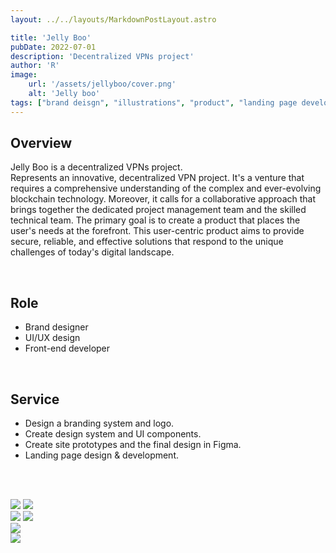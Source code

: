 ```yaml
---
layout: ../../layouts/MarkdownPostLayout.astro

title: 'Jelly Boo'
pubDate: 2022-07-01
description: 'Decentralized VPNs project'
author: 'R'
image:
    url: '/assets/jellyboo/cover.png'
    alt: 'Jelly boo'
tags: ["brand deisgn", "illustrations", "product", "landing page development"]
---
```



## Overview
Jelly Boo is a decentralized VPNs project.<br>
Represents an innovative, decentralized VPN project. It's a venture that requires a comprehensive understanding of the complex and ever-evolving blockchain technology. Moreover, it calls for a collaborative approach that brings together the dedicated project management team and the skilled technical team. The primary goal is to create a product that places the user's needs at the forefront. This user-centric product aims to provide secure, reliable, and effective solutions that respond to the unique challenges of today's digital landscape.

<br>

## Role
<ul class="pl-8 marker:text-slate-400 dark:marker:text-neutral-500">
   <li class="mb-3">Brand designer</li>
   <li class="mb-3">UI/UX design</li>
   <li class="mb-3">Front-end developer</li>
</ul>

<br>

## Service
<ul class="pl-8 marker:text-slate-400 dark:marker:text-neutral-500">
   <li class="mb-3">Design a branding system and logo.</li>
   <li class="mb-3">Create design system and UI components.</li>
   <li class="mb-3">Create site prototypes and the final design in Figma.</li>
   <li class="mb-3">Landing page design & development.</li>
</ul>

<br><br>

<div class="flex justify-start items-start w-full gap-2">
    <Image class="w-1/2 object-contain" src="/assets/jellyboo/jellyboo-1.png" />
    <Image class="w-1/2 object-contain" src="/assets/jellyboo/jellyboo-2.png" />
</div>

<div class="flex justify-start items-start w-full gap-2">
    <Image class="w-1/2 object-contain" src="/assets/jellyboo/jellyboo-3.png" />
    <Image class="w-1/2 object-contain" src="/assets/jellyboo/jellyboo-4.png" />
</div>

<div class="flex justify-start items-start w-full gap-2">
    <Image class="w-full object-contain" src="/assets/jellyboo/jellyboo-5.png" />
</div>
<div class="flex justify-start items-start w-full gap-2">
    <Image class="w-full object-contain" src="/assets/jellyboo/jellyboo-6.png" />
</div>